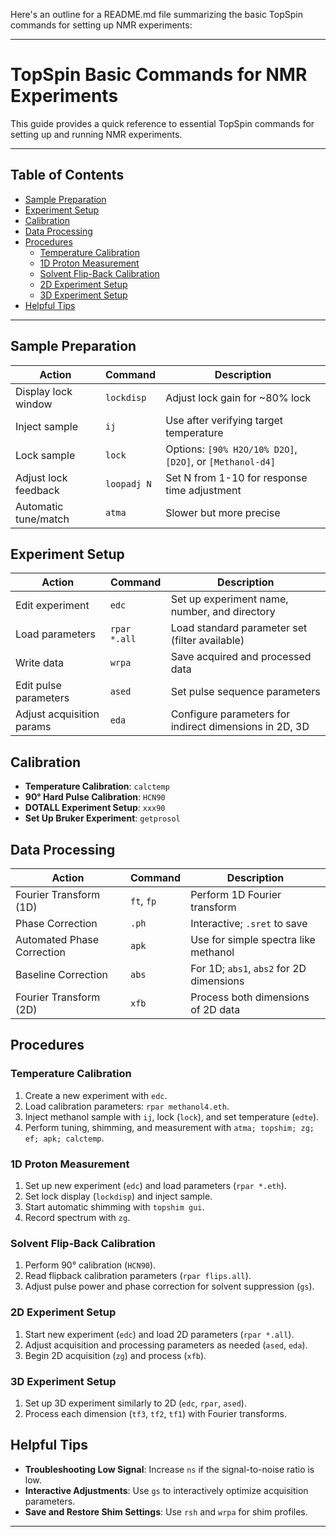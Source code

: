 Here's an outline for a README.md file summarizing the basic TopSpin commands for setting up NMR experiments:

---

# TopSpin Basic Commands for NMR Experiments

This guide provides a quick reference to essential TopSpin commands for setting up and running NMR experiments.

---

## Table of Contents

- [Sample Preparation](#sample-preparation)
- [Experiment Setup](#experiment-setup)
- [Calibration](#calibration)
- [Data Processing](#data-processing)
- [Procedures](#procedures)
  - [Temperature Calibration](#temperature-calibration)
  - [1D Proton Measurement](#1d-proton-measurement)
  - [Solvent Flip-Back Calibration](#solvent-flip-back-calibration)
  - [2D Experiment Setup](#2d-experiment-setup)
  - [3D Experiment Setup](#3d-experiment-setup)
- [Helpful Tips](#helpful-tips)

---

## Sample Preparation

| Action                    | Command      | Description                                                      |
|---------------------------|--------------|------------------------------------------------------------------|
| Display lock window       | `lockdisp`   | Adjust lock gain for ~80% lock                                   |
| Inject sample             | `ij`         | Use after verifying target temperature                           |
| Lock sample               | `lock`       | Options: `[90% H2O/10% D2O]`, `[D2O]`, or `[Methanol-d4]`        |
| Adjust lock feedback      | `loopadj N`  | Set N from 1-10 for response time adjustment                     |
| Automatic tune/match      | `atma`       | Slower but more precise                                          |

## Experiment Setup

| Action                    | Command      | Description                                                      |
|---------------------------|--------------|------------------------------------------------------------------|
| Edit experiment           | `edc`        | Set up experiment name, number, and directory                    |
| Load parameters           | `rpar *.all` | Load standard parameter set (filter available)                   |
| Write data                | `wrpa`       | Save acquired and processed data                                 |
| Edit pulse parameters     | `ased`       | Set pulse sequence parameters                                    |
| Adjust acquisition params | `eda`        | Configure parameters for indirect dimensions in 2D, 3D           |

## Calibration

- **Temperature Calibration**: `calctemp`
- **90° Hard Pulse Calibration**: `HCN90`
- **DOTALL Experiment Setup**: `xxx90`
- **Set Up Bruker Experiment**: `getprosol`

## Data Processing

| Action                    | Command      | Description                                                      |
|---------------------------|--------------|------------------------------------------------------------------|
| Fourier Transform (1D)    | `ft`, `fp`   | Perform 1D Fourier transform                                     |
| Phase Correction          | `.ph`        | Interactive; `.sret` to save                                     |
| Automated Phase Correction| `apk`        | Use for simple spectra like methanol                             |
| Baseline Correction       | `abs`        | For 1D; `abs1`, `abs2` for 2D dimensions                        |
| Fourier Transform (2D)    | `xfb`        | Process both dimensions of 2D data                               |

## Procedures

### Temperature Calibration
1. Create a new experiment with `edc`.
2. Load calibration parameters: `rpar methanol4.eth`.
3. Inject methanol sample with `ij`, lock (`lock`), and set temperature (`edte`).
4. Perform tuning, shimming, and measurement with `atma; topshim; zg; ef; apk; calctemp`.

### 1D Proton Measurement
1. Set up new experiment (`edc`) and load parameters (`rpar *.eth`).
2. Set lock display (`lockdisp`) and inject sample.
3. Start automatic shimming with `topshim gui`.
4. Record spectrum with `zg`.

### Solvent Flip-Back Calibration
1. Perform 90° calibration (`HCN90`).
2. Read flipback calibration parameters (`rpar flips.all`).
3. Adjust pulse power and phase correction for solvent suppression (`gs`).

### 2D Experiment Setup
1. Start new experiment (`edc`) and load 2D parameters (`rpar *.all`).
2. Adjust acquisition and processing parameters as needed (`ased`, `eda`).
3. Begin 2D acquisition (`zg`) and process (`xfb`).

### 3D Experiment Setup
1. Set up 3D experiment similarly to 2D (`edc`, `rpar`, `ased`).
2. Process each dimension (`tf3`, `tf2`, `tf1`) with Fourier transforms.

## Helpful Tips

- **Troubleshooting Low Signal**: Increase `ns` if the signal-to-noise ratio is low.
- **Interactive Adjustments**: Use `gs` to interactively optimize acquisition parameters.
- **Save and Restore Shim Settings**: Use `rsh` and `wrpa` for shim profiles.

---